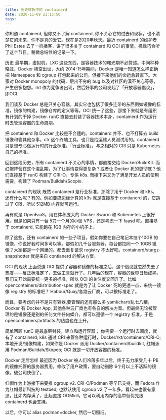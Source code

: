 ```yaml
---
title: 历史转折中的 containerd
date: 2020-11-09 21:15:50
tags:
---
```


你知道 containerd, 但你又不了解 containerd, 你不关心它的过去和现状，也不清楚它的未来，你不是真的爱它。现在是2020年秋天。最近 containerd 的维护者 Phil Estes 去了一档播客，讲了很多关于 containerd 和 OCI 的事情。机缘巧合听了这个节目，稍微总结性的记录一下。

历史
最早期，虚拟机，LXC 这些东西，是容器技术的曙光期不必赘述。中间种种略过，Docker 横空出世，大约 2014-15年期间，Docker 是唯一知道怎么样正确把 Namespace 和 cgroup 打包起来的公司。但接下来他们的命运急转直下。大家对 Docker monopoly 的代码、层出不穷的 bug 以及对社区的漠不关心等等，产生很多抱怨。rkt 作为竞争者出现，然后好事的公司发起了「开放容器倡议」，即OCI.

我们谈及 Docker 总是只关心容器，其实它也包括了很多连带的东西例如镜像的标准，镜像的构建，镜像仓库的定义等等。OCI 统一了这些，那接下来就是有组织有计划的干掉 Docker. runC 直接去封装了容器技术本身，containerd 作为运行时去管理容器的生命周期。

把 containerd 和 Docker 比较是不合适的。containerd 并不、也不打算去 build 镜像和管其他杂事，ctr 这个终端工具，也只是给运维人员测试用的。containerd 只是想专心做运行时的行业标准。「行业标准」，与之相对的 CRI 只是 Kubernetes 自己的标准。

回到这段历史，所有 containerd 不关心的事情，都直接交给 Docker/BuildKit. 而红帽阵营在这个混乱期，为了让事情变得更复杂？或者让 Docker 死的更彻底？他们直接基于 runC 构建了 CRI-O，专供 k8s. 而接下来又为了满足开发人员的使用需要，构建了 Podman/Buildah/Scopio.

containerd 的现状
既然 containerd 是行业标准，那除了用于 Docker 和 k8s，还有什么呢？有的。例如要搞边缘计算的 k3s 就是直接基于 contianerd 的，它跳过了 CRI，所以 512MB 内存就可运行。

再有就是 OpenFaaS，用在体积庞大的 Docker Swarm 和 Kubernetes 上很好用。但是如果只有一台 5刀一个月的小破 VPS，还是考虑一下 faasd 吧。直接基于 containerd, 它能跑在 1GB 内存的小机子上。

除了这些，还有 containerd 的一些子项目。假如你要在自己笔记本拉个10GB 的镜像，你说好我时间多可以等。那假如几千台服务器，每台都拉同一个 10GB 镜像？大家都是一个网里的，都去重复请求 registry 不太好吧。containerd/stargz-snapshotter 就是来自 contianerd 的解决方案。

OCI 的现状
上面说道 OCI 提供了容器和镜像的标准之后，这个倡议就忽然失去了热度——反正标准定了，去做工具就行了。几年后的现在，容器的世界日趋成熟，我们又开始需要统一更多的标准，所以 OCI 的关注度又回升了。比如 opencontainers/distribution-spec 就是为了让 Docker 死的更透一点，来统一镜像 registry 的标准吧？ Habour/Quay/各路云厂商，可以按标准走了。

而且，要考虑的并不是只有容器,要管理的还有那么多 yaml/chart/乱七八糟，Docker 有 Docker App, 其他各种云厂商也有各自的解决方案。但最终无论被管理的是镜像还是别的任何文件任何媒介，都可以遵循一个 registry 标准。于是 opencontainers/artifacts 的热度也在上升。

简单回顾
runC 是最底层封装，建立和运行容器；
你需要一个运行时去调度，就有了 containerd;
k8s 通过 CRI 来管各种运行时，Docker/rkt/containerd/CRI-O;
本地开发/镜像构建，如果你是 Docker 派用 Docker/containerd/buildkit, 红帽派用 Podman/Buildah/Skopeo;
OCI 就是一切开放容器的标准。

Docker 走后怎样
最近因为 Docker 被人们冷落多年以后，终于无力承受几十 PB 的镜像托管的服务器费用，修改了用户政策，要自动删除 6个月以上不活跃的镜像。破公司快倒了。

红帽作为上游接下来要推 cgroup v2. CRI-O/Podman 等早已支持，而 Fedora 作为红帽最新科技的 testbed, 也默认使用 cgroup v2 了一年多。看起来也很有意思，比如内存满了，比起直接 OOMkill，它可以利用内存的高中低优先级. containerd 也会支持。

以后，你可以 alias podman=docker, 然后一切照旧。
